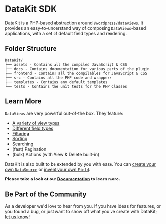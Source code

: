 # DataKit SDK

DataKit is a PHP-based abstraction
around [`@wordpress/dataviews`](https://developer.wordpress.org/block-editor/reference-guides/packages/packages-dataviews/).
It provides an easy-to-understand way of composing `DataViews`-based applications, with a set of default field types and
rendering.

## Folder Structure

```
DataKit/
├── assets - Contains all the compiled JavaScript & CSS
├── docs - Contains documentation for various parts of the plugin
├── frontend - Contains all the compilables for JavaScript & CSS
├── src - Contains all the PHP code and wrappers
├── templates - Contains any default templates
└── tests - Contains the unit tests for the PHP classes
```

## Learn More

`DataViews` are very powerful out-of-the box. They feature:

- [A variety of view types](https://docs.datakit.org/creating-dataviews)
- [Different field types](https://docs.datakit.org/Fields/using-fields)
- [Filtering](https://docs.datakit.org/filters)
- [Sorting](https://docs.datakit.org/Data-sources/create-a-data-source#filtering--sorting-results)
- Searching
- (fast) Pagination
- (bulk) Actions (with View & Delete built-in)

DataKit is also built to be extended by you with ease. You can [create your own `DataSource`](https://github.com/UseDataKit/SDK/blob/main/docs/Data-sources/10-create-a-data-source.md) or [invent your own `Field`](https://github.com/UseDataKit/SDK/blob/main/docs/Fields/10-using-fields.md).

**Please take a look at our [Documentation](docs) to learn more.**

## Be Part of the Community

As a developer we'd love to hear from you. If you have ideas for features, or you found a bug, or just want to show off
what you've create with DataKit; [let us know](https://github.com/UseDataKit/SDK/discussions)!
